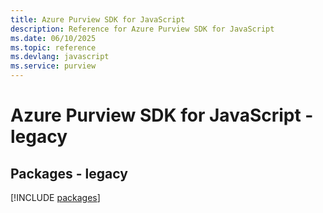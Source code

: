 ```yaml
---
title: Azure Purview SDK for JavaScript
description: Reference for Azure Purview SDK for JavaScript
ms.date: 06/10/2025
ms.topic: reference
ms.devlang: javascript
ms.service: purview
---
```

# Azure Purview SDK for JavaScript - legacy
## Packages - legacy
[!INCLUDE [packages](purview-index.md)]